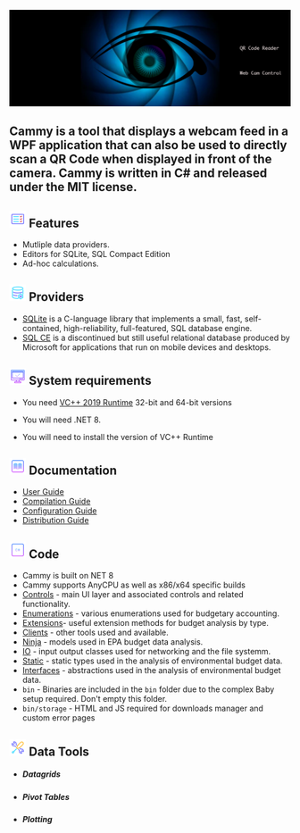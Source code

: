 ![](https://github.com/is-leeroy-jenkins/Cammy/blob/master/Resources/Assets/GitHubImages/ProjectTemplate.png)

## Cammy is a tool that displays a webcam feed in a WPF application that can also be used to directly scan a QR Code when displayed in front of the camera. Cammy is written in C# and released under the MIT license.

####

## ![](https://github.com/is-leeroy-jenkins/Cammy/blob/master/Resources/Assets/GitHubImages/features.png) Features

- Mutliple data providers.
- Editors for SQLite, SQL Compact Edition
- Ad-hoc calculations.

## ![](https://github.com/is-leeroy-jenkins/Cammy/blob/master/Resources/Assets/GitHubImages/Providers.png) Providers

- [SQLite](https://sqlite.org/index.html) is a C-language library that implements a small, fast, self-contained, high-reliability, full-featured, SQL database engine. 
- [SQL CE](https://www.microsoft.com/en-us/download/details.aspx?id=30709) is a discontinued but still useful relational database produced by Microsoft for applications that run on mobile devices and desktops. 

## ![](https://github.com/is-leeroy-jenkins/Cammy/blob/master/Resources/Assets/GitHubImages/system_requirements.png) System requirements

- You need [VC++ 2019 Runtime](https://aka.ms/vs/17/release/vc_redist.x64.exe) 32-bit and 64-bit versions

- You will need .NET 8.

- You will need to install the version of VC++ Runtime 



## ![](https://github.com/is-leeroy-jenkins/Cammy/blob/master/Resources/Assets/GitHubImages/documentation.png) Documentation

- [User Guide](Resources/Github/Users.md)
- [Compilation Guide](Resources/Github/Compilation.md)
- [Configuration Guide](Resources/Github/Configuration.md)
- [Distribution Guide](Resources/Github/Distribution.md)


## ![](https://github.com/is-leeroy-jenkins/Cammy/blob/master/Resources/Assets/GitHubImages/csharp.png) Code

- Cammy is built on NET 8
- Cammy supports AnyCPU as well as x86/x64 specific builds
- [Controls](https://github.com/is-leeroy-jenkins/Cammy/tree/master/UI/Controls) - main UI layer and associated controls and related functionality.
- [Enumerations](https://github.com/is-leeroy-jenkins/Cammy/tree/master/Enumerations) - various enumerations used for budgetary accounting.
- [Extensions](https://github.com/is-leeroy-jenkins/Cammy/tree/master/Extensions)- useful extension methods for budget analysis by type.
- [Clients](https://github.com/is-leeroy-jenkins/Cammy/tree/master/Clients) - other tools used and available.
- [Ninja](https://github.com/is-leeroy-jenkins/Cammy/tree/master/Ninja) - models used in EPA budget data analysis.
- [IO](https://github.com/is-leeroy-jenkins/Cammy/tree/master/IO) - input output classes used for networking and the file systemm.
- [Static](https://github.com/is-leeroy-jenkins/Cammy/tree/master/Static) - static types used in the analysis of environmental budget data.
- [Interfaces](https://github.com/is-leeroy-jenkins/Cammy/tree/Interfaces) - abstractions used in the analysis of environmental budget data.
- `bin` - Binaries are included in the `bin` folder due to the complex Baby setup required. Don't empty this folder.
- `bin/storage` - HTML and JS required for downloads manager and custom error pages

## ![](https://github.com/is-leeroy-jenkins/Cammy/blob/master/Resources/Assets/GitHubImages/tools.png)  Data Tools
- ##### Datagrids
- ##### Pivot Tables
- ##### Plotting







